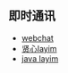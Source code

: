 ## 即时通讯 
* [webchat](https://github.com/Amayadream/WebChat)
* [贤心layim](https://www.layui.com/demo/layim.html)
* [java layim](https://github.com/jkxqj/KingIM)